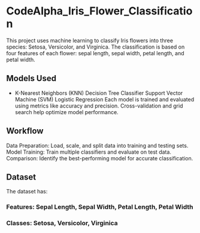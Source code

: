 # CodeAlpha_Iris_Flower_Classification

This project uses machine learning to classify Iris flowers into three species: Setosa, Versicolor, and Virginica. The classification is based on four features of each flower: sepal length, sepal width, petal length, and petal width.

## Models Used
* K-Nearest Neighbors (KNN)
Decision Tree Classifier
Support Vector Machine (SVM)
Logistic Regression
Each model is trained and evaluated using metrics like accuracy and precision. Cross-validation and grid search help optimize model performance.

## Workflow
Data Preparation: Load, scale, and split data into training and testing sets.
Model Training: Train multiple classifiers and evaluate on test data.
Comparison: Identify the best-performing model for accurate classification.

## Dataset
The dataset has:
### Features: Sepal Length, Sepal Width, Petal Length, Petal Width
### Classes: Setosa, Versicolor, Virginica
